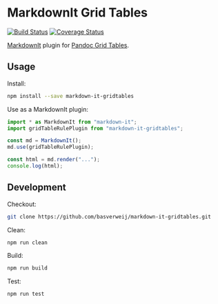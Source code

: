 # MarkdownIt Grid Tables

[![Build Status](https://travis-ci.org/basverweij/markdown-it-gridtables.svg?branch=develop)](https://travis-ci.org/basverweij/markdown-it-gridtables)
[![Coverage Status](https://coveralls.io/repos/github/basverweij/markdown-it-gridtables/badge.svg?branch=develop)](https://coveralls.io/github/basverweij/markdown-it-gridtables?branch=develop)

[MarkdownIt](https://github.com/markdown-it/markdown-it) plugin for [Pandoc Grid Tables](https://pandoc.org/MANUAL.html#tables).

## Usage

Install:

```sh
npm install --save markdown-it-gridtables
```

Use as a MarkdownIt plugin:

```typescript
import * as MarkdownIt from "markdown-it";
import gridTableRulePlugin from "markdown-it-gridtables";

const md = MarkdownIt();
md.use(gridTableRulePlugin);

const html = md.render("...");
console.log(html);
```

## Development

Checkout:

```sh
git clone https://github.com/basverweij/markdown-it-gridtables.git
```

Clean:

```sh
npm run clean
```

Build:

```sh
npm run build
```

Test:

```sh
npm run test
```
